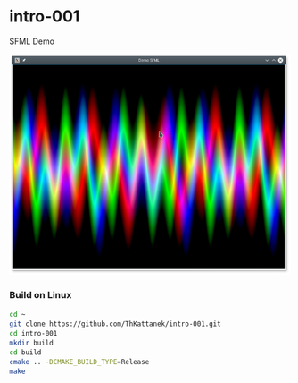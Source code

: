 # intro-001
SFML Demo

![Screenshot](screenshot.png)

### Build on Linux
```bash
cd ~
git clone https://github.com/ThKattanek/intro-001.git
cd intro-001
mkdir build
cd build
cmake .. -DCMAKE_BUILD_TYPE=Release
make
```
